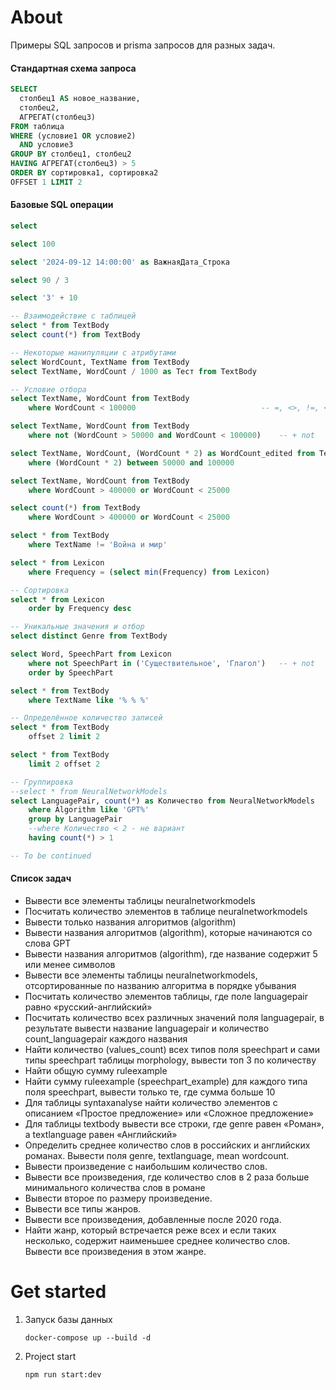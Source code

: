 # About
Примеры SQL запросов и prisma запросов для разных задач.

#### Стандартная схема запроса
```sql
SELECT
  столбец1 AS новое_название,
  столбец2,
  АГРЕГАТ(столбец3)
FROM таблица
WHERE (условие1 OR условие2)
  AND условие3
GROUP BY столбец1, столбец2
HAVING АГРЕГАТ(столбец3) > 5
ORDER BY сортировка1, сортировка2
OFFSET 1 LIMIT 2
```

#### Базовые SQL операции
```sql
select

select 100

select '2024-09-12 14:00:00' as ВажнаяДата_Строка

select 90 / 3

select '3' + 10

-- Взаимодействие с таблицей
select * from TextBody
select count(*) from TextBody

-- Некоторые манипуляции с атрибутами
select WordCount, TextName from TextBody
select TextName, WordCount / 1000 as Тест from TextBody

-- Условие отбора
select TextName, WordCount from TextBody 
	where WordCount < 100000							-- =, <>, !=, <, >, <=, >=

select TextName, WordCount from TextBody
	where not (WordCount > 50000 and WordCount < 100000) 	-- + not

select TextName, WordCount, (WordCount * 2) as WordCount_edited from TextBody
	where (WordCount * 2) between 50000 and 100000

select TextName, WordCount from TextBody
	where WordCount > 400000 or WordCount < 25000

select count(*) from TextBody
	where WordCount > 400000 or WordCount < 25000

select * from TextBody
	where TextName != 'Война и мир'

select * from Lexicon
	where Frequency = (select min(Frequency) from Lexicon)

-- Сортировка
select * from Lexicon
	order by Frequency desc

-- Уникальные значения и отбор
select distinct Genre from TextBody

select Word, SpeechPart from Lexicon
	where not SpeechPart in ('Существительное', 'Глагол')	-- + not
	order by SpeechPart

select * from TextBody
	where TextName like '% % %'

-- Определённое количество записей
select * from TextBody
	offset 2 limit 2

select * from TextBody
	limit 2 offset 2

-- Группировка
--select * from NeuralNetworkModels
select LanguagePair, count(*) as Количество from NeuralNetworkModels
	where Algorithm like 'GPT%'
	group by LanguagePair
	--where Количество < 2 - не вариант
	having count(*) > 1

-- To be continued
```

#### Список задач
- Вывести все элементы таблицы neuralnetworkmodels
-	Посчитать количество элементов в таблице neuralnetworkmodels
-	Вывести только названия алгоритмов (algorithm)
-	Вывести названия алгоритмов (algorithm), которые начинаются со слова GPT
-	Вывести названия алгоритмов (algorithm), где название содержит 5 или менее символов
-	Вывести все элементы таблицы neuralnetworkmodels, отсортированные по названию алгоритма в порядке убывания
-	Посчитать количество элементов таблицы, где поле languagepair равно «русский-английский»
-	Посчитать количество всех различных значений поля languagepair, в результате вывести название languagepair и количество count_languagepair каждого названия
-	Найти количество (values_count) всех типов поля speechpart и сами типы speechpart  таблицы morphology, вывести топ 3 по количеству
-	 Найти общую сумму ruleexample
-	Найти сумму ruleexample (speechpart_example) для каждого типа поля speechpart, вывести только те, где сумма больше 10
-	Для таблицы syntaxanalyse найти количество элементов с описанием «Простое предложение» или «Сложное предложение»
-	 Для таблицы textbody вывести все строки, где genre равен «Роман», а textlanguage равен «Английский»
-	Определить среднее количество слов в российских и английских романах. Вывести поля genre, textlanguage, mean wordcount.
-	Вывести произведение с наибольшим количество слов.
-	Вывести все произведения, где количество слов в 2 раза больше минимального количества слов в романе
-	Вывести второе по размеру произведение.
-	Вывести все типы жанров.
-	Вывести все произведения, добавленные после 2020 года.
-	Найти жанр, который встречается реже всех и если таких несколько, содержит наименьшее среднее количество слов. Вывести все произведения в этом жанре.


# Get started
1. Запуск базы данных
    ```shell
    docker-compose up --build -d
    ```
2. Project start
    ```shell
    npm run start:dev
    ```